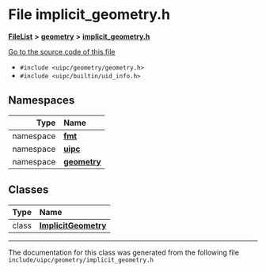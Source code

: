 

# File implicit\_geometry.h



[**FileList**](files.md) **>** [**geometry**](dir_04894967a28d068f10a69f6e8a07a2cb.md) **>** [**implicit\_geometry.h**](implicit__geometry_8h.md)

[Go to the source code of this file](implicit__geometry_8h_source.md)



* `#include <uipc/geometry/geometry.h>`
* `#include <uipc/builtin/uid_info.h>`













## Namespaces

| Type | Name |
| ---: | :--- |
| namespace | [**fmt**](namespacefmt.md) <br> |
| namespace | [**uipc**](namespaceuipc.md) <br> |
| namespace | [**geometry**](namespaceuipc_1_1geometry.md) <br> |


## Classes

| Type | Name |
| ---: | :--- |
| class | [**ImplicitGeometry**](classuipc_1_1geometry_1_1_implicit_geometry.md) <br> |



















































------------------------------
The documentation for this class was generated from the following file `include/uipc/geometry/implicit_geometry.h`

